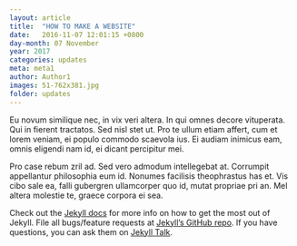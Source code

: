 ```yaml
---
layout: article
title:  "HOW TO MAKE A WEBSITE"
date:   2016-11-07 12:01:15 +0800
day-month: 07 November
year: 2017
categories: updates
meta: meta1
author: Author1
images: 51-762x381.jpg
folder: updates
---
```


Eu novum similique nec, in vix veri altera. In qui omnes decore vituperata. Qui in fierent tractatos. Sed nisl stet ut. Pro te ullum etiam affert, cum et lorem veniam, ei populo commodo scaevola ius. Ei audiam inimicus eam, omnis eligendi nam id, ei dicant percipitur mei.

Pro case rebum zril ad. Sed vero admodum intellegebat at. Corrumpit appellantur philosophia eum id. Nonumes facilisis theophrastus has et. Vis cibo sale ea, falli gubergren ullamcorper quo id, mutat propriae pri an. Mel altera molestie te, graece corpora ei sea.

Check out the [Jekyll docs][jekyll-docs] for more info on how to get the most out of Jekyll. File all bugs/feature requests at [Jekyll’s GitHub repo][jekyll-gh]. If you have questions, you can ask them on [Jekyll Talk][jekyll-talk].

[jekyll-docs]: http://jekyllrb.com/docs/home
[jekyll-gh]:   https://github.com/jekyll/jekyll
[jekyll-talk]: https://talk.jekyllrb.com/